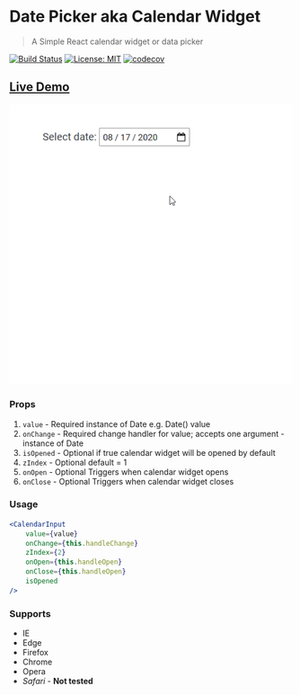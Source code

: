 # Date Picker aka Calendar Widget

> A Simple React calendar widget or data picker

[![Build Status](https://travis-ci.org/obergodmar/react-calendar.svg?branch=develop)](https://travis-ci.org/obergodmar/react-calendar)
[![License: MIT](https://img.shields.io/badge/License-MIT-green.svg)](https://www.npmjs.com/package/react-calendar-data-picker)
[![codecov](https://codecov.io/gh/obergodmar/react-calendar/branch/develop/graph/badge.svg)](https://codecov.io/gh/obergodmar/react-calendar)

## [Live Demo](https://obergodmar.github.io/react-calendar)

![Demo](screenshots/demo.gif)

### Props

1. `value` - Required instance of Date e.g. Date() value
2. `onChange` - Required change handler for value; accepts one argument - instance of Date
3. `isOpened` - Optional if true calendar widget will be opened by default
4. `zIndex` - Optional default = 1
5. `onOpen` - Optional Triggers when calendar widget opens
6. `onClose` - Optional Triggers when calendar widget closes

### Usage

```jsx
<CalendarInput
    value={value}
    onChange={this.handleChange}
    zIndex={2}
    onOpen={this.handleOpen}
    onClose={this.handleOpen}
    isOpened
/>
```

### Supports

* IE
* Edge
* Firefox
* Chrome
* Opera
* *Safari* - **Not tested**
